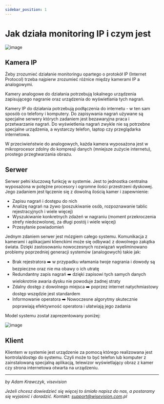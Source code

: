 ```yaml
---
sidebar_position: 1
---
```


# Jak działa monitoring IP i czym jest

![image](pathname:///docs/monitoring-ip/asset/zdalny_dostep.png)

## Kamera IP

Żeby zrozumieć działanie monitoringu opartego o protokół IP (Internet Protocol) trzeba najpierw zrozumieć różnice między kamerami IP a analogowymi. 

Kamery analogowe do działania potrzebują lokalnego urządzenia zapisującego nagranie oraz urządzenia do wyświetlania tych nagrań. 

Kamery IP do działania potrzebują podłączenia do internetu - w ten sam sposób co telefony i komputery. Do zapisywania nagrań używane są specjalne serwery których zadaniem jest bezawaryjna praca i przetwarzanie nagrań. 
Do wyświetlenia nagrań zwykle nie są potrzebne specjalne urządzenia, a wystarczy telefon, laptop czy przeglądarka internetowa. 

W przeciwieństwie do analogowych, każda kamera wyposażona jest w mikroprocesor zdolny do kompresji danych (mniejsze zużycie internetu), prostego przegtwarzania obrazu.
## Serwer

Serwer pełni kluczową funkcję w systemie. Jest to jednostka centralna wyposażona w potężne procesory i ogromne ilości przestrzeni dyskowej. Jego zadaniem jest łączenie się z dowolną ilością kamer i zapewnienie:

- Zapisu nagrań i dostępu do nich
- Analizę nagrań na żywo (poszukiwanie osób, rozpoznawanie tablic rejestracyjnych i wiele więcej)
- Wyszukiwanie konkretnych zdażeń w nagraniu (moment przekroczenia strefy niedozwolonej, za długi postój i wiele więcej)
- Przesyłanie powiadomień 

Jednym zdaniem serwer jest mózgiem całego systemu. Komunikacja z kamerami i aplikacjami klienckimi może się odbywać z dowolnego zakątka świata. 
Dzięki zastosowaniu nowoczesnych rozwiązań wyeliminowano problemy poprzedniej generacji systemów (analogowych) takie jak: 

- Brak rejestratora :arrow_right: w przypadku włamania twoje nagrania i dowody są bezpieczne oraz nie ma obawy o ich utratę
- Redundantny zapis nagrań :arrow_right: dzięki zapisowi tych samych danych wielokrotnie awaria dysku nie powoduje żadnej straty
- Zdalny dostęp z dowolnego miejsca :arrow_right: poprzez internet natychmiastowy dostęp wszędzie jest standardem
- Informowanie operatora :arrow_right: Nowoczesne algorytmy skutecznie poprawiają efektywność operatora i ułatwiają jego zadania

Model systemu został zaprezentowany poniżej:

![image](pathname:///docs/monitoring-ip/asset/server-diagram.png)

## Klient

Klientem w systemie jest urządzenie za pomocą którego realizowana jest kontrola/dostęp do systemu. Czyli może to być telefon lub komputer z zainstalowaną specjalną aplikacją, telewizor wyświetlający obraz z kamer czy strona internetowa otwarta na urządzeniu. 

---

_by Adam Krawczyk, visevision_

_Jeżeli chcesz dowiedzieć się więcej to śmiało napisz do nas, a postaramy się wyjaśnić i doradzić. Kontakt: support@wisevision.com.pl_